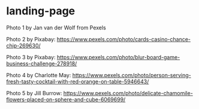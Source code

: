 # landing-page

Photo 1 by Jan van der Wolf from Pexels

Photo 2 by Pixabay: https://www.pexels.com/photo/cards-casino-chance-chip-269630/

Photo 3 by Pixabay: https://www.pexels.com/photo/blur-board-game-business-challenge-278918/

Photo 4 by Charlotte May: https://www.pexels.com/photo/person-serving-fresh-tasty-cocktail-with-red-orange-on-table-5946643/

Photo 5 by Jill Burrow: https://www.pexels.com/photo/delicate-chamomile-flowers-placed-on-sphere-and-cube-6069699/